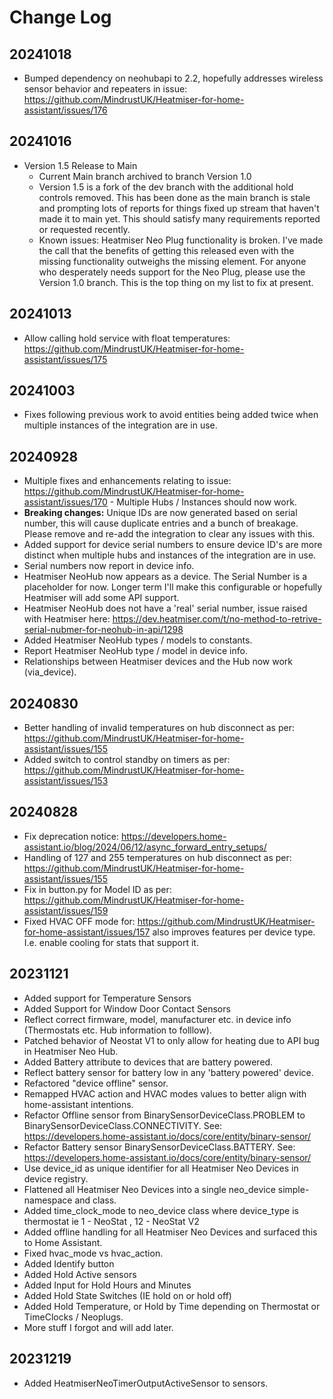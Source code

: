 # Change Log

## 20241018
- Bumped dependency on neohubapi to 2.2, hopefully addresses wireless sensor behavior and repeaters in issue: https://github.com/MindrustUK/Heatmiser-for-home-assistant/issues/176 

## 20241016
- Version 1.5 Release to Main
  - Current Main branch archived to branch Version 1.0
  - Version 1.5 is a fork of the dev branch with the additional hold controls removed. This has been done as the main
  branch is stale and prompting lots of reports for things fixed up stream that haven't made it to main yet. This should 
  satisfy many requirements reported or requested recently.
  - Known issues: Heatmiser Neo Plug functionality is broken. I've made the call that the benefits of getting this 
  released even with the missing functionality outweighs the missing element. For anyone who desperately needs support
  for the Neo Plug, please use the Version 1.0 branch. This is the top thing on my list to fix at present.

## 20241013
- Allow calling hold service with float temperatures: https://github.com/MindrustUK/Heatmiser-for-home-assistant/issues/175

## 20241003
- Fixes following previous work to avoid entities being added twice when multiple instances of the integration are in use.

## 20240928
- Multiple fixes and enhancements relating to issue: https://github.com/MindrustUK/Heatmiser-for-home-assistant/issues/170 - Multiple Hubs / Instances should now work. 
- **Breaking changes:** Unique IDs are now generated based on serial number, this will cause duplicate entries and a bunch of breakage. Please remove and re-add the integration to clear any issues with this.
- Added support for device serial numbers to ensure device ID's are more distinct when multiple hubs and instances of the integration are in use.
- Serial numbers now report in device info.
- Heatmiser NeoHub now appears as a device. The Serial Number is a placeholder for now. Longer term I'll make this configurable or hopefully Heatmiser will add some API support.
- Heatmiser NeoHub does not have a 'real' serial number, issue raised with Heatmiser here: https://dev.heatmiser.com/t/no-method-to-retrive-serial-nubmer-for-neohub-in-api/1298
- Added Heatmiser NeoHub types / models to constants.
- Report Heatmiser NeoHub type / model in device info. 
- Relationships between Heatmiser devices and the Hub now work (via_device).

## 20240830
- Better handling of invalid temperatures on hub disconnect as per: https://github.com/MindrustUK/Heatmiser-for-home-assistant/issues/155
- Added switch to control standby on timers as per: https://github.com/MindrustUK/Heatmiser-for-home-assistant/issues/153

## 20240828
- Fix deprecation notice: https://developers.home-assistant.io/blog/2024/06/12/async_forward_entry_setups/
- Handling of 127 and 255 temperatures on hub disconnect as per: https://github.com/MindrustUK/Heatmiser-for-home-assistant/issues/155
- Fix in button.py for Model ID as per: https://github.com/MindrustUK/Heatmiser-for-home-assistant/issues/159
- Fixed HVAC OFF mode for: https://github.com/MindrustUK/Heatmiser-for-home-assistant/issues/157 also improves features per device type. I.e. enable cooling for stats that support it. 

## 20231121
- Added support for Temperature Sensors
- Added Support for Window Door Contact Sensors
- Reflect correct firmware, model, manufacturer etc. in device info (Thermostats etc. Hub information to folllow).
- Patched behavior of Neostat V1 to only allow for heating due to API bug in Heatmiser Neo Hub.
- Added Battery attribute to devices that are battery powered.
- Reflect battery sensor for battery low in any 'battery powered' device.
- Refactored "device offline" sensor.
- Remapped HVAC action and HVAC modes values to better align with home-assistant intentions.
- Refactor Offline sensor from BinarySensorDeviceClass.PROBLEM to BinarySensorDeviceClass.CONNECTIVITY. See: https://developers.home-assistant.io/docs/core/entity/binary-sensor/
- Refactor Battery sensor BinarySensorDeviceClass.BATTERY. See: https://developers.home-assistant.io/docs/core/entity/binary-sensor/
- Use device_id as unique identifier for all Heatmiser Neo Devices in device registry.
- Flattened all Heatmiser Neo Devices into a single neo_device simple-namespace and class.
- Added time_clock_mode to neo_device class where device_type is thermostat ie 1 - NeoStat , 12 - NeoStat V2
- Added offline handling for all Heatmiser Neo Devices and surfaced this to Home Assistant.
- Fixed hvac_mode vs hvac_action.
- Added Identify button
- Added Hold Active sensors
- Added Input for Hold Hours and Minutes
- Added Hold State Switches (IE hold on or hold off)
- Added Hold Temperature, or Hold by Time depending on Thermostat or TimeClocks / Neoplugs.
- More stuff I forgot and will add later.

## 20231219
- Added HeatmiserNeoTimerOutputActiveSensor to sensors.
